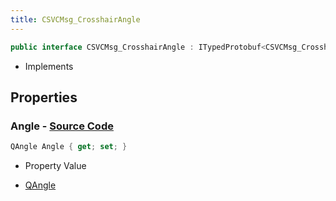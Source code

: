 ```yaml
---
title: CSVCMsg_CrosshairAngle
---
```


```csharp
public interface CSVCMsg_CrosshairAngle : ITypedProtobuf<CSVCMsg_CrosshairAngle>, INativeHandle
```

- Implements

## Properties

### **Angle** - [Source Code](https://github.com/swiftly-solution/swiftlys2/blob/main/managed/src/SwiftlyS2.Generated/Protobufs/Interfaces/CSVCMsg_CrosshairAngle.cs#L13)

```csharp
QAngle Angle { get; set; }
```

- Property Value

- [QAngle](/docs/api/shared/natives/qangle)

